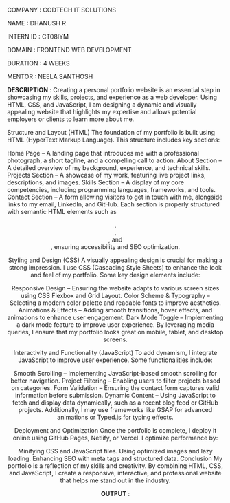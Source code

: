 COMPANY : CODTECH IT SOLUTIONS

NAME : DHANUSH R

INTERN ID : CT08IYM

DOMAIN : FRONTEND WEB DEVELOPMENT

DURATION : 4 WEEKS

MENTOR : NEELA SANTHOSH


**DESCRIPTION** : 
Creating a personal portfolio website is an essential step in showcasing my skills, projects, and experience as a web developer. Using HTML, CSS, and JavaScript, I am designing a dynamic and visually appealing website that highlights my expertise and allows potential employers or clients to learn more about me.

Structure and Layout (HTML)
The foundation of my portfolio is built using HTML (HyperText Markup Language). This structure includes key sections:

Home Page – A landing page that introduces me with a professional photograph, a short tagline, and a compelling call to action.
About Section – A detailed overview of my background, experience, and technical skills.
Projects Section – A showcase of my work, featuring live project links, descriptions, and images.
Skills Section – A display of my core competencies, including programming languages, frameworks, and tools.
Contact Section – A form allowing visitors to get in touch with me, alongside links to my email, LinkedIn, and GitHub.
Each section is properly structured with semantic HTML elements such as <header>, <section>, <article>, and <footer>, ensuring accessibility and SEO optimization.

Styling and Design (CSS)
A visually appealing design is crucial for making a strong impression. I use CSS (Cascading Style Sheets) to enhance the look and feel of my portfolio. Some key design elements include:

Responsive Design – Ensuring the website adapts to various screen sizes using CSS Flexbox and Grid Layout.
Color Scheme & Typography – Selecting a modern color palette and readable fonts to improve aesthetics.
Animations & Effects – Adding smooth transitions, hover effects, and animations to enhance user engagement.
Dark Mode Toggle – Implementing a dark mode feature to improve user experience.
By leveraging media queries, I ensure that my portfolio looks great on mobile, tablet, and desktop screens.

Interactivity and Functionality (JavaScript)
To add dynamism, I integrate JavaScript to improve user experience. Some functionalities include:

Smooth Scrolling – Implementing JavaScript-based smooth scrolling for better navigation.
Project Filtering – Enabling users to filter projects based on categories.
Form Validation – Ensuring the contact form captures valid information before submission.
Dynamic Content – Using JavaScript to fetch and display data dynamically, such as a recent blog feed or GitHub projects.
Additionally, I may use frameworks like GSAP for advanced animations or Typed.js for typing effects.

Deployment and Optimization
Once the portfolio is complete, I deploy it online using GitHub Pages, Netlify, or Vercel. I optimize performance by:

Minifying CSS and JavaScript files.
Using optimized images and lazy loading.
Enhancing SEO with meta tags and structured data.
Conclusion
My portfolio is a reflection of my skills and creativity. By combining HTML, CSS, and JavaScript, I create a responsive, interactive, and professional website that helps me stand out in the industry.


**OUTPUT** : 
